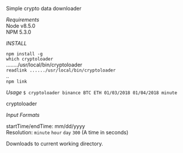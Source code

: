 Simple crypto data downloader  

*Requirements*  
Node  v8.5.0  
NPM 5.3.0  
  
*INSTALL*  

`npm install -g`  
`which cryptoloader`  
......../usr/local/bin/cryptoloader  
`readlink ....../usr/local/bin/cryptoloader`  
..  
`npm link`  

*Usage*
`$ cryptoloader binance BTC ETH 01/03/2018 01/04/2018 minute` 

cryptoloader <exchange> <base> <quote> <startTime> <endTime> <resolution>

*Input Formats*  

startTime/endTime: mm/dd/yyyy  
Resolution: `minute` 
            `hour`
            `day`
            `300` (A time in seconds)  


Downloads to current working directory.





